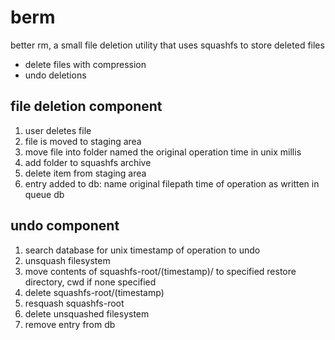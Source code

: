 # berm
better rm, a small file deletion utility that uses squashfs to store deleted files
- delete files with compression
- undo deletions

## file deletion component
1. user deletes file
2. file is moved to staging area
3. move file into folder named the original operation time in unix millis
4. add folder to squashfs archive
5. delete item from staging area
6. entry added to db:
    name
    original filepath
    time of operation as written in queue db

## undo component
1. search database for unix timestamp of operation to undo
2. unsquash filesystem
3. move contents of squashfs-root/(timestamp)/ to specified restore directory, cwd if none specified
4. delete squashfs-root/(timestamp)
5. resquash squashfs-root
6. delete unsquashed filesystem
7. remove entry from db
